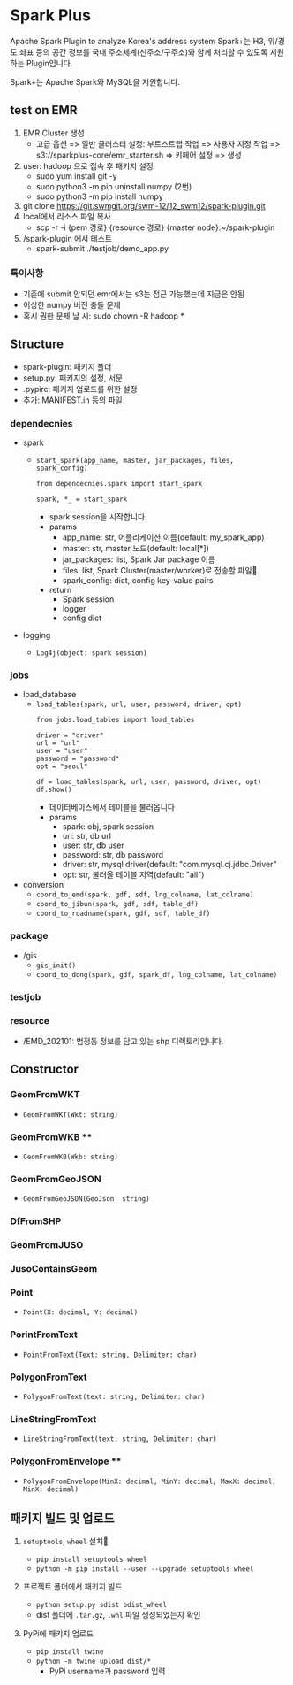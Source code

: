 # Spark Plus
Apache Spark Plugin to analyze Korea's address system
Spark+는 H3, 위/경도 좌표 등의 공간 정보를 국내 주소체계(신주소/구주소)와 함께 처리할 수 있도록 지원하는 Plugin입니다.

Spark+는 Apache Spark와 MySQL을 지원합니다.

## test on EMR
1. EMR Cluster 생성
   - 고급 옵션 => 일반 클러스터 설정: 부트스트랩 작업 => 사용자 지정 작업 => s3://sparkplus-core/emr_starter.sh => 키페어 설정 => 생성
2. user: hadoop 으로 접속 후 패키지 설정
   - sudo yum install git -y 
   - sudo python3 -m pip uninstall numpy (2번)
   - sudo python3 -m pip install numpy
3. git clone https://git.swmgit.org/swm-12/12_swm12/spark-plugin.git
4. local에서 리소스 파일 복사
   - scp -r -i {pem 경로} {resource 경로} {master node}:~/spark-plugin
5. /spark-plugin 에서 테스트
   - spark-submit ./testjob/demo_app.py 

### 특이사항
- 기존에 submit 안되던 emr에서는 s3는 접근 가능했는데 지금은 안됨 
- 이상한 numpy 버전 충돌 문제
- 혹시 권한 문제 날 시: sudo chown -R hadoop *

## Structure
- spark-plugin: 패키지 폴더
- setup.py: 패키지의 설정, 서문
- .pypirc: 패키지 업로드를 위한 설정
- 추가: MANIFEST.in 등의 파일

### dependecnies
- spark
   - `start_spark(app_name, master, jar_packages, files, spark_config)`
      ```
      from dependecnies.spark import start_spark 

      spark, *_ = start_spark  
      ```
      - spark session을 시작합니다.
      - params
         - app_name: str, 어플리케이션 이름(default: my_spark_app)
         - master: str, master 노드(default: local[*])
         - jar_packages: list, Spark Jar package 이름
         - files: list, Spark Cluster(master/worker)로 전송할 파일
         - spark_config: dict, config key-value pairs
      - return
         - Spark session
         - logger
         - config dict

- logging
   - `Log4j(object: spark session)`


### jobs
- load_database
   - `load_tables(spark, url, user, password, driver, opt)`
      ```
      from jobs.load_tables import load_tables

      driver = "driver"
      url = "url"
      user = "user"
      password = "password"
      opt = "seoul"

      df = load_tables(spark, url, user, password, driver, opt)
      df.show()
      ```
      - 데이터베이스에서 테이블을 불러옵니다
      - params
         - spark: obj, spark session
         - url: str, db url
         - user: str, db user
         - password: str, db password
         - driver: str, mysql driver(default: "com.mysql.cj.jdbc.Driver"
         - opt: str, 불러올 테이블 지역(default: "all")
- conversion
   - `coord_to_emd(spark, gdf, sdf, lng_colname, lat_colname)`
   - `coord_to_jibun(spark, gdf, sdf, table_df)`
   - `coord_to_roadname(spark, gdf, sdf, table_df)`

### package 
- /gis
   - `gis_init()`
   - `coord_to_dong(spark, gdf, spark_df, lng_colname, lat_colname)`

### testjob

### resource
- /EMD_202101: 법정동 정보를 담고 있는 shp 디렉토리입니다.

## Constructor

### GeomFromWKT
- `GeomFromWKT(Wkt: string)`
### GeomFromWKB **
- `GeomFromWKB(Wkb: string)`
### GeomFromGeoJSON
- `GeomFromGeoJSON(GeoJson: string)`

### DfFromSHP

### GeomFromJUSO

### JusoContainsGeom

### Point
- `Point(X: decimal, Y: decimal)`
### PorintFromText
- `PointFromText(Text: string, Delimiter: char)`
### PolygonFromText
- `PolygonFromText(text: string, Delimiter: char)`
### LineStringFromText
- `LineStringFromText(text: string, Delimiter: char)`
### PolygonFromEnvelope **
- `PolygonFromEnvelope(MinX: decimal, MinY: decimal, MaxX: decimal, MinX: decimal)`

## 패키지 빌드 및 업로드
1. `setuptools`, `wheel` 설치
   - `pip install setuptools wheel`
   - `python -m pip install --user --upgrade setuptools wheel`
  
2. 프로젝트 폴더에서 패키지 빌드
   - `python setup.py sdist bdist_wheel`
   - dist 폴더에 `.tar.gz`, `.whl` 파일 생성되었는지 확인

3. PyPi에 패키지 업로드
   - `pip install twine`
   - `python -m twine upload dist/*`
      - PyPi username과 password 입력
